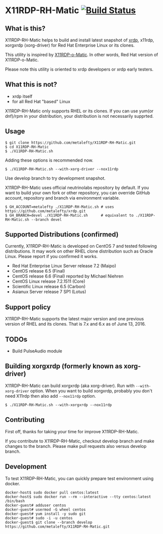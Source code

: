 X11RDP-RH-Matic  [![Build Status](https://travis-ci.org/metalefty/X11RDP-RH-Matic.svg?branch=develop)](https://travis-ci.org/metalefty/X11RDP-RH-Matic)
===============

What is this?
----
X11RDP-RH-Matic helps to build and install latest snapshot of [xrdp](https://github.com/neutrinolabs/xrdp), x11rdp, xorgxrdp (xorg-driver) for Red Hat Enterprise Linux or its clones.

This utility is inspired by [X11RDP-o-Matic](https://github.com/scarygliders/X11RDP-o-Matic). In other words, Red Hat version of X11RDP-o-Matic.

Please note this utility is oriented to xrdp developers or xrdp early testers.

What this is not?
----
- xrdp itself
- for all Red Hat "based" Linux

X11RDP-RH-Matic only supports RHEL or its clones. If you can use yum(or dnf)/rpm in
your distribution, your distribution is not necessarily supprted.

Usage
----
```
$ git clone https://github.com/metalefty/X11RDP-RH-Matic.git
$ cd X11RDP-RH-Matic
$ ./X11RDP-RH-Matic.sh
```

Adding these options is recommended now.

```
$ ./X11RDP-RH-Matic.sh --with-xorg-driver --nox11rdp
```

Use develop branch to try development snapshot.

X11RDP-RH-Matic uses official neutrinolabs repository by default.
If you want to build your own fork or other repository,
you can override GitHub account, repository and branch via environment variable.

```
$ GH_ACCOUNT=metalefty ./X11RDP-RH-Matic.sh # uses https://github.com/metalefty/xrdp.git
$ GH_BRANCH=devel ./X11RDP-RH-Matic.sh      # equivalent to ./X11RDP-RH-Matic.sh --branch devel
```

Supported Distributions (confirmed)
----

Currently, X11RDP-RH-Matic is developed on CentOS 7 and tested following
distributions. It may work on other RHEL clone distribution such as Oracle Linux.
Please report if you confirmed it works.

- Red Hat Enterprise Linux Server release 7.2 (Maipo)
- CentOS release 6.5 (Final)
- CentOS release 6.6 (Final) reported by Michael Niehren
- CentOS Linux release 7.2.1511 (Core)
- Scientific Linux release 6.5 (Carbon)
- Asianux Server release 7 SP1 (Lotus)

Support policy
---
X11RDP-RH-Matic supports the latest major version and one previous version of RHEL and its clones.
That is 7.x and 6.x as of June 13, 2016.


TODOs
----

- Build PulseAudio module

Building xorgxrdp (formerly known as xorg-driver)
----
X11RDP-RH-Matic can build xorgxrdp (aka xorg-driver). Run with `--with-xorg-driver`
option. When you want to build xorgxrdp, probably you don't need X11rdp then also
add `--nox11rdp` option.

```
$ ./X11RDP-RH-Matic.sh --with-xorgxrdp --nox11rdp
```

Contributing
----

First off, thanks for taking your time for improve X11RDP-RH-Matic.

If you contribute to X11RDP-RH-Matic, checkout develop branch and make changes to the branch.
Please make pull requests also versus develop branch.

Development
----

To test X11RDP-RH-Matic, you can quickly prepare test environment using docker.

~~~
docker-host$ sudo docker pull centos:latest
docker-host$ sudo docker run --rm --interactive --tty centos:latest /bin/bash
docker-guest# adduser centos
docker-guest# usermod -G wheel centos
docker-guest# yum install -y sudo git
docker-guest# sudo -i -u centos
docker-guest$ git clone --branch develop https://github.com/metalefty/X11RDP-RH-Matic.git
~~~
